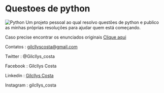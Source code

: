# Questoes de python

![Python](https://img2.freepng.fr/20180804/zxy/kisspng-python-computer-icons-programmer-javascript-progra-tweet-on-twitter-trend-by-gp_pulipaka-twitter-tre-5b6648da225a38.5188591515334299781407.jpg)
 Um projeto pessoal ao qual resolvo questões de python e publico as minhas próprias resoluções para ajudar quem está começando.

Caso precise encontrar os enunciados originais [Clique aqui](https://wiki.python.org.br/ListaDeExercicios)

Contatos : 
gilcllyscosta@gmail.com

Twitter : @Gilcllys_costa

Facebook : Gilcllys Costa

Linkedin : [Gilcllys Costa](https://www.linkedin.com/in/gilcllys-costa-11b62316a/)

Instagram : gilcllys_costa

